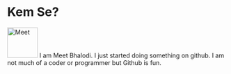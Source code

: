 # Kem Se?
<img src="https://raw.githubusercontent.com/mit-bhalodi/mit-bhalodi/master/circlr-cropped.png" alt="Meet" width="70px" height="70px">
I am Meet Bhalodi. I just started doing something on github. I am not much of a coder or programmer but Github is fun.


